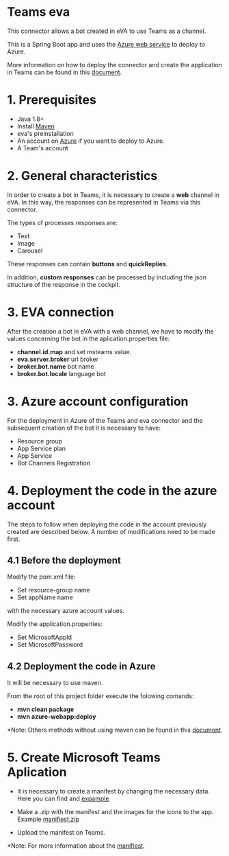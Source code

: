 # Teams eva

This connector allows a bot created in eVA to use Teams as a channel. 

This is a Spring Boot app and uses the [Azure web service](https://azure.microsoft.com)  to deploy to Azure.

 More information on how to deploy the connector and create the application in Teams can be found in this [document](https://drive.google.com/file/d/1M8wZc1t_-Yi0ZYzZW3eozkiFZ31uxEdv/view?usp=sharing).

# 1. Prerequisites

- Java 1.8+
- Install [Maven](https://maven.apache.org/)
- eva's preinstallation
- An account on [Azure](https://azure.microsoft.com) if you want to deploy to Azure.
- A Team's account

# 2. General characteristics

In order to create a bot in Teams, it is necessary to create a **web** channel in eVA. In this way, the responses can be represented in Teams via this connector. 

The types of processes responses are: 

 - Text
 - Image
 - Carousel

These responses can contain **buttons** and **quickReplies**.

In addition, **custom responses** can be processed by including the json structure of the response in the cockpit.

# 3. EVA connection

After the creation a bot in eVA with a web channel, we have to modify the values concerning the bot in the aplication.properties file:

 - **channel.id.map** and set msteams value.
 - **eva.server.broker** url broker
 - **broker.bot.name** bot name 
 - **broker.bot.locale** language bot 

# 3. Azure account configuration

For the deployment in Azure of the Teams and eva connector and the subsequent creation of the bot it is necessary to have: 

 - Resource group
 - App Service plan
 - App Service
 - Bot Channels Registration

# 4. Deployment the code in the azure account

The steps to follow when deploying the code in the account previously created are described below. A number of modifications need to be made first.

## 4.1 Before the deployment

Modify the pom.xml file:

 - Set resource-group name 
 - Set appName name
 
with the necessary azure account values.

Modify the application.properties:

 - Set MicrosoftAppId 
 - Set MicrosoftPassword
	
## 4.2 Deployment the code in Azure

It will be necessary to use maven.

From the root of this project folder execute the folowing comands: 

 - **mvn clean package**
 - **mvn azure-webapp:deploy**
	
*Note:
Others methods without using maven can be found in this [document](https://drive.google.com/file/d/1M8wZc1t_-Yi0ZYzZW3eozkiFZ31uxEdv/view?usp=sharing).

# 5. Create Microsoft Teams Aplication

 - It is necessary to create a manifest by changing the necessary data. Here you can find and [expample](https://drive.google.com/file/d/11wneNSdHSNcAQ7NB7MDPoeQpa3i7UL40/view?usp=sharing)
 
 - Make a .zip with the manifest and the images for the icons to the app. Example [manifiest.zip](https://drive.google.com/file/d/1FOwlkhCawFNjA7r8DMzf-zhYSuvPuTQR/view?usp=sharing)
 
 - Upload the manifest on Teams. 

*Note:
For more information about the [manifiest](https://docs.microsoft.com/es-es/microsoftteams/platform/resources/schema/manifest-schema).
